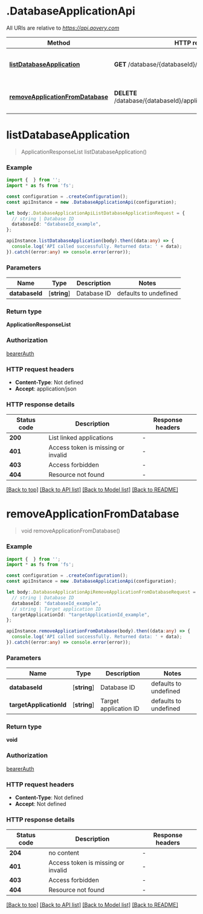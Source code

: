 # .DatabaseApplicationApi

All URIs are relative to *https://api.qovery.com*

Method | HTTP request | Description
------------- | ------------- | -------------
[**listDatabaseApplication**](DatabaseApplicationApi.md#listDatabaseApplication) | **GET** /database/{databaseId}/application | List applications using the database
[**removeApplicationFromDatabase**](DatabaseApplicationApi.md#removeApplicationFromDatabase) | **DELETE** /database/{databaseId}/application/{targetApplicationId} | Remove an application from this database 


# **listDatabaseApplication**
> ApplicationResponseList listDatabaseApplication()


### Example


```typescript
import {  } from '';
import * as fs from 'fs';

const configuration = .createConfiguration();
const apiInstance = new .DatabaseApplicationApi(configuration);

let body:.DatabaseApplicationApiListDatabaseApplicationRequest = {
  // string | Database ID
  databaseId: "databaseId_example",
};

apiInstance.listDatabaseApplication(body).then((data:any) => {
  console.log('API called successfully. Returned data: ' + data);
}).catch((error:any) => console.error(error));
```


### Parameters

Name | Type | Description  | Notes
------------- | ------------- | ------------- | -------------
 **databaseId** | [**string**] | Database ID | defaults to undefined


### Return type

**ApplicationResponseList**

### Authorization

[bearerAuth](README.md#bearerAuth)

### HTTP request headers

 - **Content-Type**: Not defined
 - **Accept**: application/json


### HTTP response details
| Status code | Description | Response headers |
|-------------|-------------|------------------|
**200** | List linked applications |  -  |
**401** | Access token is missing or invalid |  -  |
**403** | Access forbidden |  -  |
**404** | Resource not found |  -  |

[[Back to top]](#) [[Back to API list]](README.md#documentation-for-api-endpoints) [[Back to Model list]](README.md#documentation-for-models) [[Back to README]](README.md)

# **removeApplicationFromDatabase**
> void removeApplicationFromDatabase()


### Example


```typescript
import {  } from '';
import * as fs from 'fs';

const configuration = .createConfiguration();
const apiInstance = new .DatabaseApplicationApi(configuration);

let body:.DatabaseApplicationApiRemoveApplicationFromDatabaseRequest = {
  // string | Database ID
  databaseId: "databaseId_example",
  // string | Target application ID
  targetApplicationId: "targetApplicationId_example",
};

apiInstance.removeApplicationFromDatabase(body).then((data:any) => {
  console.log('API called successfully. Returned data: ' + data);
}).catch((error:any) => console.error(error));
```


### Parameters

Name | Type | Description  | Notes
------------- | ------------- | ------------- | -------------
 **databaseId** | [**string**] | Database ID | defaults to undefined
 **targetApplicationId** | [**string**] | Target application ID | defaults to undefined


### Return type

**void**

### Authorization

[bearerAuth](README.md#bearerAuth)

### HTTP request headers

 - **Content-Type**: Not defined
 - **Accept**: Not defined


### HTTP response details
| Status code | Description | Response headers |
|-------------|-------------|------------------|
**204** | no content |  -  |
**401** | Access token is missing or invalid |  -  |
**403** | Access forbidden |  -  |
**404** | Resource not found |  -  |

[[Back to top]](#) [[Back to API list]](README.md#documentation-for-api-endpoints) [[Back to Model list]](README.md#documentation-for-models) [[Back to README]](README.md)



